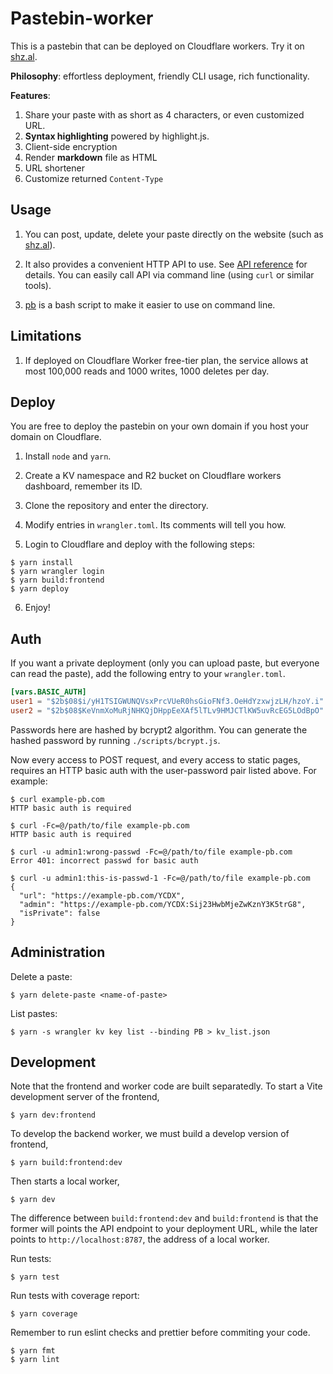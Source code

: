 # Pastebin-worker

This is a pastebin that can be deployed on Cloudflare workers. Try it on [shz.al](https://shz.al).

**Philosophy**: effortless deployment, friendly CLI usage, rich functionality.

**Features**:

1. Share your paste with as short as 4 characters, or even customized URL.
1. **Syntax highlighting** powered by highlight.js.
1. Client-side encryption
1. Render **markdown** file as HTML
1. URL shortener
1. Customize returned `Content-Type`

## Usage

1. You can post, update, delete your paste directly on the website (such as [shz.al](https://shz.al)).

2. It also provides a convenient HTTP API to use. See [API reference](doc/api.md) for details. You can easily call API via command line (using `curl` or similar tools).

3. [pb](/scripts) is a bash script to make it easier to use on command line.

## Limitations

1. If deployed on Cloudflare Worker free-tier plan, the service allows at most 100,000 reads and 1000 writes, 1000 deletes per day.

## Deploy

You are free to deploy the pastebin on your own domain if you host your domain on Cloudflare.

1. Install `node` and `yarn`.

2. Create a KV namespace and R2 bucket on Cloudflare workers dashboard, remember its ID.

3. Clone the repository and enter the directory.

4. Modify entries in `wrangler.toml`. Its comments will tell you how.

5. Login to Cloudflare and deploy with the following steps:

```console
$ yarn install
$ yarn wrangler login
$ yarn build:frontend
$ yarn deploy
```

6. Enjoy!

## Auth

If you want a private deployment (only you can upload paste, but everyone can read the paste), add the following entry to your `wrangler.toml`.

```toml
[vars.BASIC_AUTH]
user1 = "$2b$08$i/yH1TSIGWUNQVsxPrcVUeR0hsGioFNf3.OeHdYzxwjzLH/hzoY.i"
user2 = "$2b$08$KeVnmXoMuRjNHKQjDHppEeXAf5lTLv9HMJCTlKW5uvRcEG5LOdBpO"
```

Passwords here are hashed by bcrypt2 algorithm. You can generate the hashed password by running `./scripts/bcrypt.js`.

Now every access to POST request, and every access to static pages, requires an HTTP basic auth with the user-password pair listed above. For example:

```console
$ curl example-pb.com
HTTP basic auth is required

$ curl -Fc=@/path/to/file example-pb.com
HTTP basic auth is required

$ curl -u admin1:wrong-passwd -Fc=@/path/to/file example-pb.com
Error 401: incorrect passwd for basic auth

$ curl -u admin1:this-is-passwd-1 -Fc=@/path/to/file example-pb.com
{
  "url": "https://example-pb.com/YCDX",
  "admin": "https://example-pb.com/YCDX:Sij23HwbMjeZwKznY3K5trG8",
  "isPrivate": false
}
```

## Administration

Delete a paste:

```console
$ yarn delete-paste <name-of-paste>
```

List pastes:

```console
$ yarn -s wrangler kv key list --binding PB > kv_list.json
```

## Development

Note that the frontend and worker code are built separatedly. To start a Vite development server of the frontend,

```console
$ yarn dev:frontend
```

To develop the backend worker, we must build a develop version of frontend,

```console
$ yarn build:frontend:dev
```

Then starts a local worker,

```console
$ yarn dev
```

The difference between `build:frontend:dev` and `build:frontend` is that the former will points the API endpoint to your deployment URL, while the later points to `http://localhost:8787`, the address of a local worker.

Run tests:

```console
$ yarn test
```

Run tests with coverage report:

```console
$ yarn coverage
```

Remember to run eslint checks and prettier before commiting your code.

```console
$ yarn fmt
$ yarn lint
```
